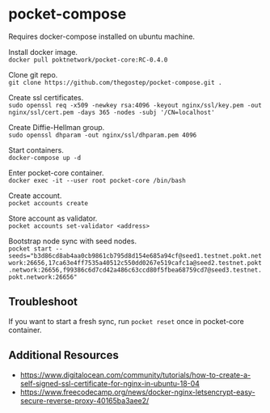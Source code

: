 # pocket-compose

Requires docker-compose installed on ubuntu machine.

Install docker image.  
`docker pull poktnetwork/pocket-core:RC-0.4.0`

Clone git repo.  
`git clone https://github.com/thegostep/pocket-compose.git .`

Create ssl certificates.  
`sudo openssl req -x509 -newkey rsa:4096 -keyout nginx/ssl/key.pem -out nginx/ssl/cert.pem -days 365 -nodes -subj '/CN=localhost'`

Create Diffie-Hellman group.  
`sudo openssl dhparam -out nginx/ssl/dhparam.pem 4096`

Start containers.  
`docker-compose up -d`

Enter pocket-core container.  
`docker exec -it --user root pocket-core /bin/bash`

Create account.  
`pocket accounts create`

Store account as validator.  
`pocket accounts set-validator <address>`

Bootstrap node sync with seed nodes.  
`pocket start --seeds="b3d86cd8ab4aa0cb9861cb795d8d154e685a94cf@seed1.testnet.pokt.network:26656,17ca63e4ff7535a40512c550dd0267e519cafc1a@seed2.testnet.pokt.network:26656,f99386c6d7cd42a486c63ccd80f5fbea68759cd7@seed3.testnet.pokt.network:26656"`

## Troubleshoot

If you want to start a fresh sync, run `pocket reset` once in pocket-core container.

## Additional Resources

- https://www.digitalocean.com/community/tutorials/how-to-create-a-self-signed-ssl-certificate-for-nginx-in-ubuntu-18-04
- https://www.freecodecamp.org/news/docker-nginx-letsencrypt-easy-secure-reverse-proxy-40165ba3aee2/
